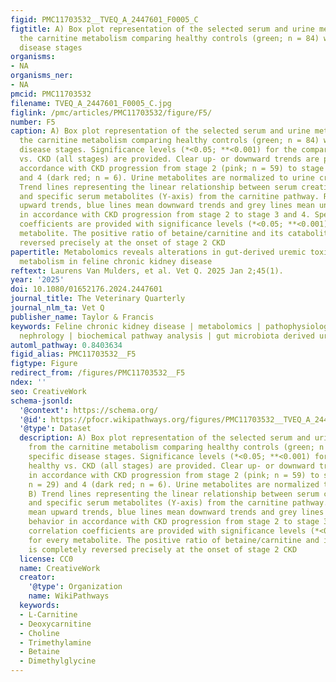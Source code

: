 ```yaml
---
figid: PMC11703532__TVEQ_A_2447601_F0005_C
figtitle: A) Box plot representation of the selected serum and urine metabolites from
  the carnitine metabolism comparing healthy controls (green; n = 84) with specific
  disease stages
organisms:
- NA
organisms_ner:
- NA
pmcid: PMC11703532
filename: TVEQ_A_2447601_F0005_C.jpg
figlink: /pmc/articles/PMC11703532/figure/F5/
number: F5
caption: A) Box plot representation of the selected serum and urine metabolites from
  the carnitine metabolism comparing healthy controls (green; n = 84) with specific
  disease stages. Significance levels (*<0.05; **<0.001) for the comparison healthy
  vs. CKD (all stages) are provided. Clear up- or downward trends are portrayed in
  accordance with CKD progression from stage 2 (pink; n = 59) to stage 3 (red; n = 29)
  and 4 (dark red; n = 6). Urine metabolites are normalized to urine creatinine. B)
  Trend lines representing the linear relationship between serum creatinine (X-axis)
  and specific serum metabolites (Y-axis) from the carnitine pathway. Red lines mean
  upward trends, blue lines mean downward trends and grey lines mean unaltered behavior
  in accordance with CKD progression from stage 2 to stage 3 and 4. Spearman correlation
  coefficients are provided with significance levels (*<0.05; **<0.001) for every
  metabolite. The positive ratio of betaine/carnitine and its catabolites is completely
  reversed precisely at the onset of stage 2 CKD
papertitle: Metabolomics reveals alterations in gut-derived uremic toxins and tryptophan
  metabolism in feline chronic kidney disease
reftext: Laurens Van Mulders, et al. Vet Q. 2025 Jan 2;45(1).
year: '2025'
doi: 10.1080/01652176.2024.2447601
journal_title: The Veterinary Quarterly
journal_nlm_ta: Vet Q
publisher_name: Taylor & Francis
keywords: Feline chronic kidney disease | metabolomics | pathophysiology | fundamental
  nephrology | biochemical pathway analysis | gut microbiota derived uremic toxins
automl_pathway: 0.8403634
figid_alias: PMC11703532__F5
figtype: Figure
redirect_from: /figures/PMC11703532__F5
ndex: ''
seo: CreativeWork
schema-jsonld:
  '@context': https://schema.org/
  '@id': https://pfocr.wikipathways.org/figures/PMC11703532__TVEQ_A_2447601_F0005_C.html
  '@type': Dataset
  description: A) Box plot representation of the selected serum and urine metabolites
    from the carnitine metabolism comparing healthy controls (green; n = 84) with
    specific disease stages. Significance levels (*<0.05; **<0.001) for the comparison
    healthy vs. CKD (all stages) are provided. Clear up- or downward trends are portrayed
    in accordance with CKD progression from stage 2 (pink; n = 59) to stage 3 (red;
    n = 29) and 4 (dark red; n = 6). Urine metabolites are normalized to urine creatinine.
    B) Trend lines representing the linear relationship between serum creatinine (X-axis)
    and specific serum metabolites (Y-axis) from the carnitine pathway. Red lines
    mean upward trends, blue lines mean downward trends and grey lines mean unaltered
    behavior in accordance with CKD progression from stage 2 to stage 3 and 4. Spearman
    correlation coefficients are provided with significance levels (*<0.05; **<0.001)
    for every metabolite. The positive ratio of betaine/carnitine and its catabolites
    is completely reversed precisely at the onset of stage 2 CKD
  license: CC0
  name: CreativeWork
  creator:
    '@type': Organization
    name: WikiPathways
  keywords:
  - L-Carnitine
  - Deoxycarnitine
  - Choline
  - Trimethylamine
  - Betaine
  - Dimethylglycine
---
```

